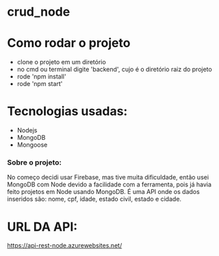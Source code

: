 # crud_node

# Como rodar o projeto
- clone o projeto em um diretório
- no cmd ou terminal digite 'backend', cujo é o diretório raiz do projeto
- rode 'npm install'
- rode 'npm start'

# Tecnologias usadas:

- Nodejs
- MongoDB
- Mongoose
### Sobre o projeto:
No começo decidi usar Firebase, mas tive muita dificuldade, então usei MongoDB com Node devido a facilidade com a ferramenta, pois já havia feito projetos em Node usando MongoDB.
É uma API onde os dados inseridos são: nome, cpf, idade, estado civil, estado e cidade.

# URL DA API:
https://api-rest-node.azurewebsites.net/

